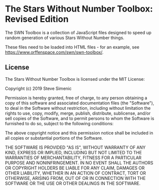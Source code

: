 # The Stars Without Number Toolbox: Revised Edition

The SWN Toolbox is a collection of JavaScript files designed to speed up random generation of various Stars Without Number things.

These files need to be loaded into HTML files - for an example, see https://www.orffenspace.com/swn/swn-toolbox/.

## License

The Stars Without Number Toolbox is licensed under the MIT License:

Copyright (c) 2019 Steve Simenic

Permission is hereby granted, free of charge, to any person obtaining a copy
of this software and associated documentation files (the "Software"), to deal
in the Software without restriction, including without limitation the rights
to use, copy, modify, merge, publish, distribute, sublicense, and/or sell
copies of the Software, and to permit persons to whom the Software is
furnished to do so, subject to the following conditions:

The above copyright notice and this permission notice shall be included in all
copies or substantial portions of the Software.

THE SOFTWARE IS PROVIDED "AS IS", WITHOUT WARRANTY OF ANY KIND, EXPRESS OR
IMPLIED, INCLUDING BUT NOT LIMITED TO THE WARRANTIES OF MERCHANTABILITY,
FITNESS FOR A PARTICULAR PURPOSE AND NONINFRINGEMENT. IN NO EVENT SHALL THE
AUTHORS OR COPYRIGHT HOLDERS BE LIABLE FOR ANY CLAIM, DAMAGES OR OTHER
LIABILITY, WHETHER IN AN ACTION OF CONTRACT, TORT OR OTHERWISE, ARISING FROM,
OUT OF OR IN CONNECTION WITH THE SOFTWARE OR THE USE OR OTHER DEALINGS IN THE
SOFTWARE.
